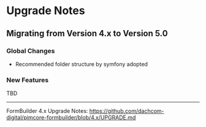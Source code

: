 # Upgrade Notes
 
## Migrating from Version 4.x to Version 5.0

### Global Changes
- Recommended folder structure by symfony adopted

### New Features
TBD

***

FormBuilder 4.x Upgrade Notes: https://github.com/dachcom-digital/pimcore-formbuilder/blob/4.x/UPGRADE.md

